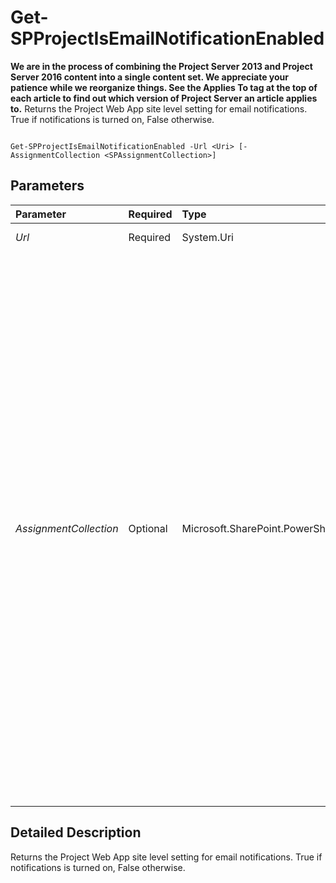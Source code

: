 

# Get-SPProjectIsEmailNotificationEnabled
 **We are in the process of combining the Project Server 2013 and Project Server 2016 content into a single content set. We appreciate your patience while we reorganize things. See the Applies To tag at the top of each article to find out which version of Project Server an article applies to.**
Returns the Project Web App site level setting for email notifications. True if notifications is turned on, False otherwise.
  
    
    


```

Get-SPProjectIsEmailNotificationEnabled -Url <Uri> [-AssignmentCollection <SPAssignmentCollection>]

```


## Parameters



|**Parameter**|**Required**|**Type**|**Description**|
|:-----|:-----|:-----|:-----|
| _Url_ <br/> |Required  <br/> |System.Uri  <br/> |The URL of the Project Web App site.  <br/> |
| _AssignmentCollection_ <br/> |Optional  <br/> |Microsoft.SharePoint.PowerShell.SPAssignmentCollection  <br/> |Manages objects for the purpose of proper disposal. Use of objects, such as **SPWeb** or **SPSite**, can use large amounts of memory and use of these objects in Windows PowerShell scripts requires proper memory management. Using the **SPAssignment** object, you can assign objects to a variable and dispose of the objects after they are needed to free up memory. When **SPWeb**, **SPSite**, or **SPSiteAdministration** objects are used, the objects are automatically disposed of if an assignment collection or the **Global** parameter is not used. <br/> > [!NOTE]> When the **Global** parameter is used, all objects are contained in the global store. If objects are not immediately used, or disposed of by using the **Stop-SPAssignment** command, an out-of-memory scenario can occur.          |
   

## Detailed Description

Returns the Project Web App site level setting for email notifications. True if notifications is turned on, False otherwise.
  
    
    